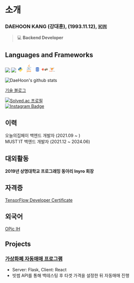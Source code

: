 # 소개   

### DAEHOON KANG (강대훈), (1993.11.12), 🇰🇷  
> 💻 **Backend Developer**<br>
> 
## Languages and Frameworks  

<code><img height="20" src="https://toppng.com/uploads/preview/c-programming-icon-c-programming-language-logo-11562945679duaxtn3yq0.png"></code>
<code><img height="20" src="https://img.favpng.com/13/14/25/the-c-programming-language-png-favpng-x2FKZ86GuA0YStdCDY8nQU5Z4.jpg"></code>
<code><img height="20" src="https://raw.githubusercontent.com/github/explore/80688e429a7d4ef2fca1e82350fe8e3517d3494d/topics/python/python.png"></code>
<code><img height="28" src="https://raw.githubusercontent.com/github/explore/80688e429a7d4ef2fca1e82350fe8e3517d3494d/topics/java/java.png"></code>
<code><img height="20" src="https://raw.githubusercontent.com/github/explore/80688e429a7d4ef2fca1e82350fe8e3517d3494d/topics/sql/sql.png"></code>
<code><img height="20" src="https://raw.githubusercontent.com/github/explore/80688e429a7d4ef2fca1e82350fe8e3517d3494d/topics/git/git.png"></code>
<code><img height="20" src="https://raw.githubusercontent.com/github/explore/80688e429a7d4ef2fca1e82350fe8e3517d3494d/topics/tensorflow/tensorflow.png"></code>


[기술 블로그]: https://velog.io/@daehoon12  

![DaeHoon's github stats](https://github-readme-stats.vercel.app/api?username=daehoon12&show_icons=true)   

[기술 블로그]  

[![Solved.ac
프로필](http://mazassumnida.wtf/api/v2/generate_badge?boj=return_18)](https://solved.ac/return_18)  
[![Instagram Badge](https://img.shields.io/badge/Instagram-ff69b4?style=flat-square&logo=instagram&logoColor=white&link=https://www.instagram.com/haero_kim/)](https://www.instagram.com/return_18/)

## 이력  
오늘의집페이 백엔드 개발자 (2021.09 ~ )    
MUST`IT 백엔드 개발자 (2021.12 ~ 2024.06)    

## 대외활동  
**2019년 상명대학교 프로그래밍 동아리 Inyro 회장** 

[OPic IH]: https://raw.githubusercontent.com/daehoon12/OPIc/master/%EC%98%A4%ED%94%BD%20%EC%96%B4%ED%95%99%EC%A0%90%EC%88%98.jpg  
[TensorFlow Developer Certificate]: https://www.credential.net/e4936e79-313b-4c13-8562-339e8f49a527#gs.q3zpby  

## 자격증  
[TensorFlow Developer Certificate]  

## 외국어  
[OPic IH]  

## Projects  

[가상화폐 자동매매 프로그램]: https://github.com/daehoon12/Coin_Auto_Trading

### [가상화폐 자동매매 프로그램]  

- Server: Flask, Client: React  
- 빗썸 API를 통해 백테스팅 후 타겟 가격을 설정한 뒤 자동매매 진행

